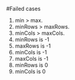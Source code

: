 #Failed cases

1. min > max.
2. minRows > maxRows.
3. minCols > maxCols.
4. minRows is -1
5. maxRows is -1
6. minCols is -1
7. maxCols is -1
8. minRows is 0
9. minCols is 0

